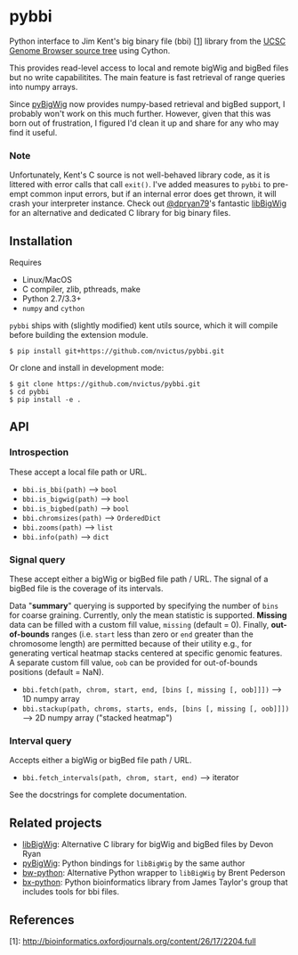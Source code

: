 # pybbi #

Python interface to Jim Kent's big binary file (bbi) \[[1](#ref1)\] library from the [UCSC Genome Browser source tree](https://github.com/ucscGenomeBrowser/kent) using Cython.

This provides read-level access to local and remote bigWig and bigBed files but no write capabilitites. The main feature is fast retrieval of range queries into numpy arrays.

Since [pyBigWig](https://github.com/dpryan79/pyBigWig) now provides numpy-based retrieval and bigBed support, I probably won't work on this much further. However, given that this was born out of frustration, I figured I'd clean it up and share for any who may find it useful.

### Note
Unfortunately, Kent's C source is not well-behaved library code, as it is littered with error calls that call `exit()`. I've added measures to `pybbi` to pre-empt common input errors, but if an internal error does get thrown, it will crash your interpreter instance. Check out [@dpryan79](https://github.com/dpryan79)'s fantastic [libBigWig](https://github.com/dpryan79/libBigWig) for an alternative and dedicated C library for big binary files.

## Installation ##

Requires
- Linux/MacOS
- C compiler, zlib, pthreads, make
- Python 2.7/3.3+
- `numpy` and `cython`

`pybbi` ships with (slightly modified) kent utils source, which it will compile before building the extension module.

```
$ pip install git+https://github.com/nvictus/pybbi.git
```

Or clone and install in development mode:

```
$ git clone https://github.com/nvictus/pybbi.git
$ cd pybbi
$ pip install -e .
```


## API ##

### Introspection

These accept a local file path or URL.

- `bbi.is_bbi(path)` --> `bool`
- `bbi.is_bigwig(path)` --> `bool`
- `bbi.is_bigbed(path)` --> `bool`
- `bbi.chromsizes(path)` --> `OrderedDict`
- `bbi.zooms(path)` --> `list`
- `bbi.info(path)` --> `dict`

### Signal query

These accept either a bigWig or bigBed file path / URL. The signal of a bigBed file is the coverage of its intervals.

Data "**summary**" querying is supported by specifying the number of `bins` for coarse graining. Currently, only the mean statistic is supported. **Missing** data can be filled with a custom fill value, `missing` (default = 0). Finally, **out-of-bounds** ranges (i.e. `start` less than zero or `end` greater than the chromosome length) are permitted because of their utility e.g., for generating vertical heatmap stacks centered at specific genomic features. A separate custom fill value, `oob` can be provided for out-of-bounds positions (default = NaN).

- `bbi.fetch(path, chrom, start, end, [bins [, missing [, oob]]])` --> 1D numpy array
- `bbi.stackup(path, chroms, starts, ends, [bins [, missing [, oob]]])` --> 2D numpy array ("stacked heatmap")

### Interval query

Accepts either a bigWig or bigBed file path / URL.

- `bbi.fetch_intervals(path, chrom, start, end)` --> iterator


See the docstrings for complete documentation.


## Related projects ##

- [libBigWig](https://github.com/dpryan79/libBigWig): Alternative C library for bigWig and bigBed files by Devon Ryan
- [pyBigWig](https://github.com/dpryan79/pyBigWig): Python bindings for `libBigWig` by the same author
- [bw-python](https://github.com/brentp/bw-python): Alternative Python wrapper to `libBigWig` by Brent Pederson
- [bx-python](https://github.com/bxlab/bx-python): Python bioinformatics library from James Taylor's group that includes tools for bbi files.

## References ##

<a id="ref1">[1]</a>: http://bioinformatics.oxfordjournals.org/content/26/17/2204.full
